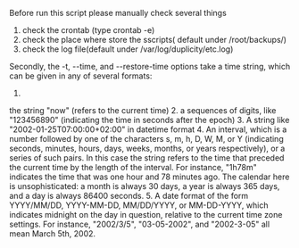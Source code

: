 Before run this script please manually check several things
1. check the crontab (type crontab -e)
2. check the place where store the sscripts( default under /root/backups/)
3. check the log file(default under /var/log/duplicity/etc.log)

Secondly, the -t, --time, and --restore-time options take a time string, which can be given in any of several formats:

1.
the string "now" (refers to the current time)
2.
a sequences of digits, like "123456890" (indicating the time in seconds after the epoch)
3.
A string like "2002-01-25T07:00:00+02:00" in datetime format
4.
An interval, which is a number followed by one of the characters s, m, h, D, W, M, or Y (indicating seconds, minutes, hours, days, weeks, months, or years respectively), or a series of such pairs. In this case the string refers to the time that preceded the current time by the length of the interval. For instance, "1h78m" indicates the time that was one hour and 78 minutes ago. The calendar here is unsophisticated: a month is always 30 days, a year is always 365 days, and a day is always 86400 seconds.
5.
A date format of the form YYYY/MM/DD, YYYY-MM-DD, MM/DD/YYYY, or MM-DD-YYYY, which indicates midnight on the day in question, relative to the current time zone settings. For instance, "2002/3/5", "03-05-2002", and "2002-3-05" all mean March 5th, 2002.

